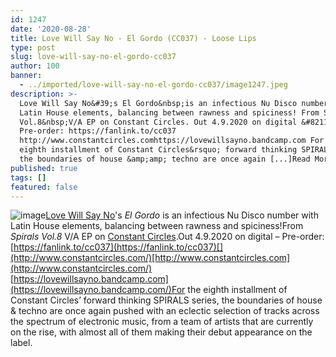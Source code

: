 ```yaml
---
id: 1247
date: '2020-08-28'
title: Love Will Say No - El Gordo (CC037) - Loose Lips
type: post
slug: love-will-say-no-el-gordo-cc037
author: 100
banner:
  - ../imported/love-will-say-no-el-gordo-cc037/image1247.jpeg
description: >-
  Love Will Say No&#39;s El Gordo&nbsp;is an infectious Nu Disco number with
  Latin House elements, balancing between rawness and spiciness! From Spirals
  Vol.8&nbsp;V/A EP on Constant Circles. Out 4.9.2020 on digital &#8211;
  Pre-order: https://fanlink.to/cc037
  http://www.constantcircles.comhttps://lovewillsayno.bandcamp.com For the
  eighth installment of Constant Circles&rsquo; forward thinking SPIRALS series,
  the boundaries of house &amp;amp; techno are once again [...]Read More...
published: true
tags: []
featured: false
---
```

![image](../../imported/love-will-say-no-el-gordo-cc037/image1247.jpeg)[Love Will Say No](https://lovewillsayno.bandcamp.com/)'s _El Gordo_ is an infectious Nu Disco number with Latin House elements, balancing between rawness and spiciness!From _Spirals Vol.8_ V/A EP on [Constant Circles](http://www.constantcircles.com/).Out 4.9.2020 on digital – Pre-order: [](https://www.beatport.com/label/constant-circles/49953)[](https://fanlink.to/cc037)[https://fanlink.to/cc037](https://fanlink.to/cc037)[](http://www.constantcircles.com/)[http://www.constantcircles.com](http://www.constantcircles.com/)  
[](https://lovewillsayno.bandcamp.com/)[https://lovewillsayno.bandcamp.com](https://lovewillsayno.bandcamp.com/)For the eighth installment of Constant Circles’ forward thinking SPIRALS series, the boundaries of house &amp; techno are once again pushed with an eclectic selection of tracks across the spectrum of electronic music, from a team of artists that are currently on the rise, with almost all of them making their debut appearance on the label.
